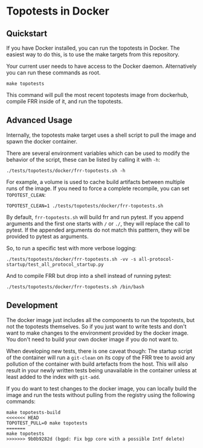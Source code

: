 # Topotests in Docker

## Quickstart

If you have Docker installed, you can run the topotests in Docker.
The easiest way to do this, is to use the make targets from this
repository.

Your current user needs to have access to the Docker daemon. Alternatively
you can run these commands as root.

```console
make topotests
```

This command will pull the most recent topotests image from dockerhub, compile FRR inside
of it, and run the topotests.

## Advanced Usage

Internally, the topotests make target uses a shell script to pull the image and spawn the docker
container.

There are several environment variables which can be used to modify the behavior
of the script, these can be listed by calling it with `-h`:

```console
./tests/topotests/docker/frr-topotests.sh -h
```

For example, a volume is used to cache build artifacts between multiple runs
of the image. If you need to force a complete recompile, you can set `TOPOTEST_CLEAN`:

```console
TOPOTEST_CLEAN=1 ./tests/topotests/docker/frr-topotests.sh
```

By default, `frr-topotests.sh` will build frr and run pytest. If you append
arguments and the first one starts with `/` or `./`, they will replace the call to
pytest. If the appended arguments do not match this patttern, they will be provided to
pytest as arguments.

So, to run a specific test with more verbose logging:

```console
./tests/topotests/docker/frr-topotests.sh -vv -s all-protocol-startup/test_all_protocol_startup.py
```

And to compile FRR but drop into a shell instead of running pytest:

```console
./tests/topotests/docker/frr-topotests.sh /bin/bash
```

## Development

The docker image just includes all the components to run the topotests, but not the topotests
themselves. So if you just want to write tests and don't want to make changes to the environment
provided by the docker image. You don't need to build your own docker image if you do not want to.

When developing new tests, there is one caveat though: The startup script of the container will
run a `git-clean` on its copy of the FRR tree to avoid any pollution of the container with build
artefacts from the host. This will also result in your newly written tests being unavailable in the
container unless at least added to the index with `git-add`.

If you do want to test changes to the docker image, you can locally build the image and run the tests
without pulling from the registry using the following commands:

```console
make topotests-build
<<<<<<< HEAD
TOPOTEST_PULL=0 make topotests
=======
make topotests
>>>>>>> 9b0b9282d (bgpd: Fix bgp core with a possible Intf delete)
```
